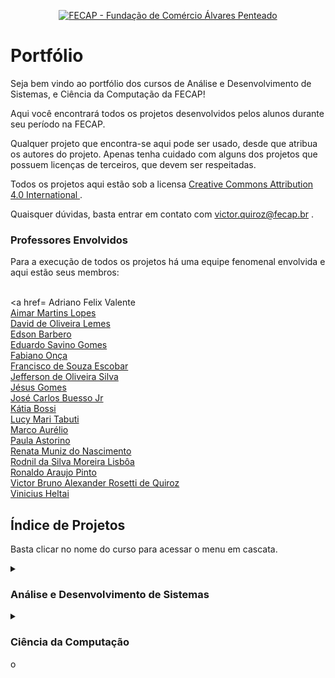 <p align="center">
<a href= "https://www.fecap.br/"><img src="https://encrypted-tbn0.gstatic.com/images?q=tbn:ANd9GcRhZPrRa89Kma0ZZogxm0pi-tCn_TLKeHGVxywp-LXAFGR3B1DPouAJYHgKZGV0XTEf4AE&usqp=CAU" alt="FECAP - Fundação de Comércio Álvares Penteado" border="0"></a>
</p>


# Portfólio

Seja bem vindo ao portfólio dos cursos de Análise e Desenvolvimento de Sistemas, e Ciência da Computação da FECAP!

Aqui você encontrará todos os projetos desenvolvidos pelos alunos durante seu período na FECAP.

Qualquer projeto que encontra-se aqui pode ser usado, desde que atribua os autores do projeto. Apenas tenha cuidado com alguns dos projetos que possuem licenças de terceiros, que devem ser respeitadas.

Todos os projetos aqui estão sob a licensa <a href="https://creativecommons.org/licenses/by/4.0/"> Creative Commons Attribution 4.0 International </a>.

Quaisquer dúvidas, basta entrar em contato com victor.quiroz@fecap.br .

### Professores Envolvidos

Para a execução de todos os projetos há uma equipe fenomenal envolvida e aqui estão seus membros:

<br><a href= Adriano Felix Valente </a>
<br><a href="https://www.linkedin.com/in/aimarlopes/" target="_blank" rel="noopener noreferrer"> Aimar Martins Lopes </a>
<br><a href="https://www.linkedin.com/in/dolemes/" target="_blank" rel="noopener noreferrer"> David de Oliveira Lemes</a>
<br><a href="https://www.linkedin.com/in/edsonbarbero/" target="_blank" rel="noopener noreferrer"> Edson Barbero</a>
<br><a href="https://www.linkedin.com/in/eduardo-savino-gomes-77833a10/" target="_blank" rel="noopener noreferrer"> Eduardo Savino Gomes </a>
<br><a href="https://www.linkedin.com/in/fabiano-on%C3%A7a-3214a12/" target="_blank" rel="noopener noreferrer"> Fabiano Onça </a>
<br><a href="https://www.linkedin.com/in/francisco-escobar/" target="_blank" rel="noopener noreferrer"> Francisco de Souza Escobar </a>
<br><a href="https://www.linkedin.com/in/jefferson-o-silva/" target="_blank" rel="noopener noreferrer"> Jefferson de Oliveira Silva </a>
<br><a href="https://www.linkedin.com/in/j%C3%A9sus-gomes-83b769108/" target="_blank" rel="noopener noreferrer"> Jésus Gomes </a>
<br><a href="https://www.linkedin.com/in/jbuesso/" target="_blank" rel="noopener noreferrer"> José Carlos Buesso Jr </a>
<br><a href="https://www.linkedin.com/in/katia-bossi/" target="_blank" rel="noopener noreferrer"> Kátia Bossi </a>
<br><a href="https://www.linkedin.com/in/lucymari/" target="_blank" rel="noopener noreferrer"> Lucy Mari Tabuti</a>
<br><a href="" target="_blank" rel="noopener noreferrer"> Marco Aurélio </a>
<br><a href="https://www.linkedin.com/in/paula-astorino-432b5812a/" target="_blank" rel="noopener noreferrer"> Paula Astorino </a>
<br><a href="https://www.linkedin.com/in/remuniz/" target="_blank" rel="noopener noreferrer"> Renata Muniz do Nascimento </a>
<br><a href="https://www.linkedin.com/in/professorrodnil/" target="_blank" rel="noopener noreferrer"> Rodnil da Silva Moreira Lisbôa </a>
<br><a href="https://www.linkedin.com/in/ronaldo-araujo-pinto-3542811a/" target="_blank" rel="noopener noreferrer"> Ronaldo Araujo Pinto </a>
<br><a href="https://www.linkedin.com/in/victorbarq/" target="_blank" rel="noopener noreferrer"> Victor Bruno Alexander Rosetti de Quiroz </a>
<br><a href="https://www.linkedin.com/in/vheltai/" target="_blank" rel="noopener noreferrer"> Vinicius Heltai</a>

## Índice de Projetos
Basta clicar no nome do curso para acessar o menu em cascata.

<details>
<summary><h3>Análise e Desenvolvimento de Sistemas</h3></summary>
<details>
<summary><h3>Primeiro Semestre</h3></summary>
<a href="https://github.com/2022-1-NADS1">2022-1</a>
<br><a href="https://github.com/2023-1-NADS1">2023-1</a>
<br><a href="https://github.com/2023-2-NADS1">2023-2</a>
<br><a href="https://github.com/2024-1-NADS1">2024-1</a>
<br><a href="https://github.com/2024-2-NADS1">2024-2</a>
</details>
<details>
<summary><h3>Segundo Semestre</h3></summary>
<a href="https://github.com/2022-2-NADS2">2022-2</a>
<br><a href="https://github.com/2023-2-NADS2">2023-2</a>
<br><a href="https://github.com/2024-1-NADS2">2024-1</a>
<br><a href="https://github.com/2024-2-NADS2">2024-2</a>
</details>
<details>
<summary><h3>Terceiro Semestre</h3></summary>
<a href="https://github.com/2022-1-NADS3">2022-1</a>
<br><a href="https://github.com/2023-1-NADS3">2023-1</a>
<br><a href="https://github.com/2024-1-NADS3">2024-1</a>
<br><a href="https://github.com/2024-2-NADS3">2024-2</a>
</details>
<details>
<summary><h3>Quarto Semestre</h3></summary>
<a href="https://github.com/2022-2-NADS4">2022-2</a>
<br><a href="https://github.com/2023-2-NADS4">2023-2</a>
<br><a href="https://github.com/2024-2-NADS4">2024-2</a>
</details>
</details>

<details>
<summary><h3>Ciência da Computação</h3></summary>
<details>
<summary><h3>Primeiro Semestre</h3></summary>
<a href="https://github.com/2023-1-MCC1">2023-1</a>
<br><a href="https://github.com/2023-2-MCC1">2023-2</a>
<br><a href="https://github.com/2024-1-MCC1">2024-1</a>
<br><a href="https://github.com/2024-1-NCC1">2024-1 (Noturno)</a>
<br><a href="https://github.com/2024-2-MCC1">2024-2</a>
</details>
<details>
<summary><h3>Segundo Semestre</h3></summary>
<a href="https://github.com/2023-1-MCC2">2023-1</a>
<br><a href="https://github.com/2023-2-MCC2">2023-2</a>
<br><a href="https://github.com/2024-1-MCC2">2024-1</a>
<br><a href="https://github.com/2024-2-MCC2">2024-2</a>
<br><a href="https://github.com/2024-2-NCC2">2024-2 (Noturno)</a>
</details>
<details>
<summary><h3>Terceiro Semestre</h3></summary>
<a href="https://github.com/2024-1-NCC3">2024-1</a>
<br><a href="https://github.com/2024-2-NCC3">2024-2</a>
</details>
<details>
<summary><h3>Quarto Semestre</h3></summary>
<a href="https://github.com/2024-2-NCC4">2024-2</a>
</details>
</details>
o
